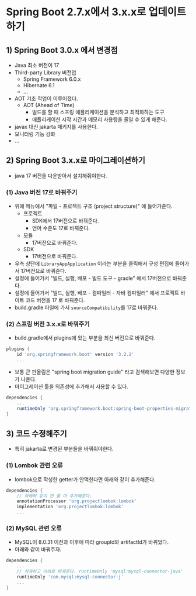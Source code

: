 # Spring Boot 2.7.x에서 3.x.x로 업데이트하기
## 1) Spring Boot 3.0.x 에서 변경점
- Java 최소 버전이 17
- Third-party Library 버전업
	 - Spring Framework 6.0.x
	 - Hibernate 6.1
	 - ...
- AOT 기초 작업이 이루어졌다.
	- AOT (Ahead of Time)
		- 빌드를 할 때 스프링 애플리케이션을 분석하고 최적화하는 도구
		- 애플리케이션 시작 시간과 메모리 사용량을 줄일 수 있게 해준다.
- javax 대신 jakarta 패키지를 사용한다.
- 모니터링 기능 강화
- ...

## 2) Spring Boot 3.x.x로 마이그레이션하기
- java 17 버전을 다운받아서 설치해줘야한다.
### (1) Java 버전 17로 바꿔주기
- 위에 메뉴에서 "파일 - 프로젝트 구조 (project structure)" 에 들어가준다.
	- 프로젝트
		- SDK에서 17버전으로 바꿔준다.
		- 언어 수준도 17로 바꿔준다.
	- 모듈
		- 17버전으로 바꿔준다.
	- SDK
		- 17버전으로 바꿔준다.
- 우측 상단에 `LibraryAppApplication` 이라는 부분을 클릭해서 구성 편집에 들어가서 17버전으로 바꿔준다.
- 설정에 들어가서 "빌드, 실행, 배포 - 빌드 도구 - gradle" 에서 17버전으로 바꿔준다.
- 설정에 들어가서 "빌드, 실행, 배포 - 컴파일러 - 자바 컴파일러" 에서 프로젝트 바이트 코드 버전을 17 로 바꿔준다.
- build.gradle 파일에 가서 `sourceCompatibility`를 17로 바꿔준다.

### (2) 스프링 버전 3.x.x로 바꿔주기
- build.gradle에서 plugins에 있는 부분을 최신 버전으로 바꿔준다.
```groovy
plugins {  
    id 'org.springframework.boot' version '3.2.2'
    ...
```

- 보통 큰 판올림은 "spring boot migration guide" 라고 검색해보면 다양한 정보가 나온다.
- 마이그레이션 툴을 의존성에 추가해서 사용할 수 있다.
```groovy
dependencies {  
    ...
    runtimeOnly 'org.springframework.boot:spring-boot-properties-migrator'  
}
```

## 3) 코드 수정해주기
- 특히 jakarta로 변경된 부분들을 바꿔줘야한다.
### (1) Lombok 관련 오류
- lombok으로 작성한 getter가 안먹힌다면 아래와 같이 추가해준다.
```groovy
dependencies {
	// 아래와 같이 한 줄 더 추가해준다.
    annotationProcessor 'org.projectlombok:lombok'
    implementation 'org.projectlombok:lombok'
    ...
```

### (2) MySQL 관련 오류
- MySQL이 8.0.31 이전과 이후에 따라 groupId와 artifactId가 바뀌었다.
- 아래와 같이 바꿔주자.
```groovy
dependencies {  
    ...
    // 삭제하고 아래로 바꿔준다. runtimeOnly 'mysql:mysql-connector-java'
    runtimeOnly 'com.mysql:mysql-connector-j'
    ...
}
```